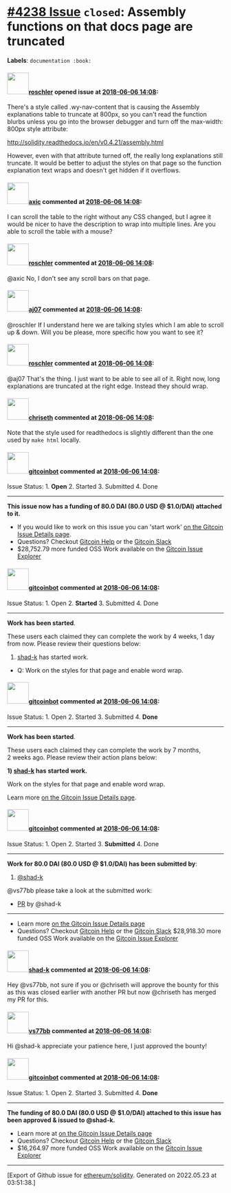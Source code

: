 # [\#4238 Issue](https://github.com/ethereum/solidity/issues/4238) `closed`: Assembly functions on that docs page are truncated
**Labels**: `documentation :book:`


#### <img src="https://avatars.githubusercontent.com/u/4660487?v=4" width="50">[roschler](https://github.com/roschler) opened issue at [2018-06-06 14:08](https://github.com/ethereum/solidity/issues/4238):

There's a style called .wy-nav-content that is causing the Assembly explanations table to truncate at 800px, so you can't read the function blurbs unless you go into the browser debugger and turn off the max-width: 800px style attribute:

http://solidity.readthedocs.io/en/v0.4.21/assembly.html

However, even with that attribute turned off, the really long explanations still truncate.  It would be better to adjust the styles on that page so the function explanation text wraps and doesn't get hidden if it overflows.

#### <img src="https://avatars.githubusercontent.com/u/20340?v=4" width="50">[axic](https://github.com/axic) commented at [2018-06-06 14:08](https://github.com/ethereum/solidity/issues/4238#issuecomment-395090157):

I can scroll the table to the right without any CSS changed, but I agree it would be nicer to have the description to wrap into multiple lines. Are you able to scroll the table with a mouse?

#### <img src="https://avatars.githubusercontent.com/u/4660487?v=4" width="50">[roschler](https://github.com/roschler) commented at [2018-06-06 14:08](https://github.com/ethereum/solidity/issues/4238#issuecomment-395140841):

@axic No, I don't see any scroll bars on that page.

#### <img src="https://avatars.githubusercontent.com/u/9623159?v=4" width="50">[aj07](https://github.com/aj07) commented at [2018-06-06 14:08](https://github.com/ethereum/solidity/issues/4238#issuecomment-396045198):

@roschler If I understand here we are talking styles which I am able to scroll up & down. Will you be please, more specific how you want to see it?

#### <img src="https://avatars.githubusercontent.com/u/4660487?v=4" width="50">[roschler](https://github.com/roschler) commented at [2018-06-06 14:08](https://github.com/ethereum/solidity/issues/4238#issuecomment-396053343):

@aj07 That's the thing.  I just want to be able to see all of it.  Right now, long explanations are truncated at the right edge.  Instead they should wrap.

#### <img src="https://avatars.githubusercontent.com/u/9073706?v=4" width="50">[chriseth](https://github.com/chriseth) commented at [2018-06-06 14:08](https://github.com/ethereum/solidity/issues/4238#issuecomment-400405974):

Note that the style used for readthedocs is slightly different than the one used by `make html` locally.

#### <img src="https://avatars.githubusercontent.com/u/27903976?u=55f8ae7c0f451691d93ea0ad5b89b58d1282981b&v=4" width="50">[gitcoinbot](https://github.com/gitcoinbot) commented at [2018-06-06 14:08](https://github.com/ethereum/solidity/issues/4238#issuecomment-400758000):

Issue Status: 1. **Open** 2. Started 3. Submitted 4. Done 

<hr>

__This issue now has a funding of 80.0 DAI (80.0 USD @ $1.0/DAI) attached to it.__

 * If you would like to work on this issue you can 'start work' [on the Gitcoin Issue Details page](https://gitcoin.co/issue/ethereum/solidity/4238/700).
 * Questions? Checkout <a href='https://gitcoin.co/help'>Gitcoin Help</a> or the <a href='https://gitcoin.co/slack'>Gitcoin Slack</a>
 * $28,752.79 more funded OSS Work available on the [Gitcoin Issue Explorer](https://gitcoin.co/explorer)

#### <img src="https://avatars.githubusercontent.com/u/27903976?u=55f8ae7c0f451691d93ea0ad5b89b58d1282981b&v=4" width="50">[gitcoinbot](https://github.com/gitcoinbot) commented at [2018-06-06 14:08](https://github.com/ethereum/solidity/issues/4238#issuecomment-400776069):

Issue Status: 1. Open 2. **Started** 3. Submitted 4. Done 

<hr>

__Work has been started__.


These users each claimed they can complete the work by 4 weeks, 1 day from now. Please review their questions below:


1. [shad-k](https://gitcoin.co/profile/shad-k) has started work. 	
 * Q: Work on the styles for that page and enable word wrap.

#### <img src="https://avatars.githubusercontent.com/u/27903976?u=55f8ae7c0f451691d93ea0ad5b89b58d1282981b&v=4" width="50">[gitcoinbot](https://github.com/gitcoinbot) commented at [2018-06-06 14:08](https://github.com/ethereum/solidity/issues/4238#issuecomment-400799032):

Issue Status: 1. Open 2. Started 3. Submitted 4. **Done** 

<hr>

__Work has been started__.


These users each claimed they can complete the work by 7 months, 2 weeks ago.
Please review their action plans below:


**1) [shad-k](https://gitcoin.co/profile/shad-k) has started work.**

Work on the styles for that page and enable word wrap.

Learn more [on the Gitcoin Issue Details page](https://gitcoin.co/issue/ethereum/solidity/4238/700).

#### <img src="https://avatars.githubusercontent.com/u/27903976?u=55f8ae7c0f451691d93ea0ad5b89b58d1282981b&v=4" width="50">[gitcoinbot](https://github.com/gitcoinbot) commented at [2018-06-06 14:08](https://github.com/ethereum/solidity/issues/4238#issuecomment-400799036):

Issue Status: 1. Open 2. Started 3. **Submitted** 4. Done 

<hr>

__Work for 80.0 DAI (80.0 USD @ $1.0/DAI) has been submitted by__:

 1. [@shad-k](https://gitcoin.co/profile/shad-k)



@vs77bb please take a look at the submitted work:
* [PR](https://github.com/ethereum/solidity/pull/4367) by @shad-k

<hr>

* Learn more [on the Gitcoin Issue Details page](https://gitcoin.co/issue/ethereum/solidity/4238/700)
* Questions? Checkout <a href='https://gitcoin.co/help'>Gitcoin Help</a> or the <a href='https://gitcoin.co/slack'>Gitcoin Slack</a>
$28,918.30 more funded OSS Work available on the [Gitcoin Issue Explorer](https://gitcoin.co/explorer)

#### <img src="https://avatars.githubusercontent.com/u/23720732?u=2fe628efb3f100aa2e37398e53165d0007f0a6dc&v=4" width="50">[shad-k](https://github.com/shad-k) commented at [2018-06-06 14:08](https://github.com/ethereum/solidity/issues/4238#issuecomment-402324114):

Hey @vs77bb, not sure if you or @chriseth will approve the bounty for this as this was closed earlier with another PR but now @chriseth has merged my PR for this.

#### <img src="https://avatars.githubusercontent.com/u/23297747?u=87a3c0306ad7420b48bbead655a821faa7738e2c&v=4" width="50">[vs77bb](https://github.com/vs77bb) commented at [2018-06-06 14:08](https://github.com/ethereum/solidity/issues/4238#issuecomment-403676540):

Hi @shad-k appreciate your patience here, I just approved the bounty!

#### <img src="https://avatars.githubusercontent.com/u/27903976?u=55f8ae7c0f451691d93ea0ad5b89b58d1282981b&v=4" width="50">[gitcoinbot](https://github.com/gitcoinbot) commented at [2018-06-06 14:08](https://github.com/ethereum/solidity/issues/4238#issuecomment-403676603):

Issue Status: 1. Open 2. Started 3. Submitted 4. **Done** 

<hr>

__The funding of 80.0 DAI (80.0 USD @ $1.0/DAI) attached to this issue has been approved & issued to @shad-k.__  

 * Learn more at [on the Gitcoin Issue Details page](https://gitcoin.co/issue/ethereum/solidity/4238/700)
 * Questions? Checkout <a href='https://gitcoin.co/help'>Gitcoin Help</a> or the <a href='https://gitcoin.co/slack'>Gitcoin Slack</a>
 * $16,264.97 more funded OSS Work available on the [Gitcoin Issue Explorer](https://gitcoin.co/explorer)


-------------------------------------------------------------------------------



[Export of Github issue for [ethereum/solidity](https://github.com/ethereum/solidity). Generated on 2022.05.23 at 03:51:38.]
